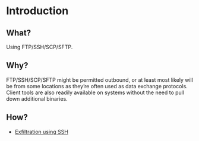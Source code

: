 # Introduction

## What?

Using FTP/SSH/SCP/SFTP.

## Why?

FTP/SSH/SCP/SFTP might be permitted outbound, or at least most likely will be from some locations as they’re often 
used as data exchange protocols. Client tools are also readily available on systems without the need to pull down 
additional binaries.

## How?

* [Exfiltration using SSH](exfil.md)

